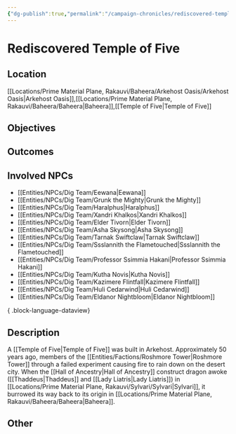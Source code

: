 ```yaml
---
{"dg-publish":true,"permalink":"/campaign-chronicles/rediscovered-temple-of-five/","tags":["Plot","Campaign","Event","Timeline","DigTeam"]}
---
```



# Rediscovered Temple of Five

## Location
[[Locations/Prime Material Plane, Rakauvi/Baheera/Arkehost Oasis/Arkehost Oasis\|Arkehost Oasis]],[[Locations/Prime Material Plane, Rakauvi/Baheera/Baheera\|Baheera]],[[Temple of Five\|Temple of Five]]

## Objectives

## Outcomes

## Involved NPCs
- [[Entities/NPCs/Dig Team/Eewana\|Eewana]]
- [[Entities/NPCs/Dig Team/Grunk the Mighty\|Grunk the Mighty]]
- [[Entities/NPCs/Dig Team/Haralphus\|Haralphus]]
- [[Entities/NPCs/Dig Team/Xandri Khalkos\|Xandri Khalkos]]
- [[Entities/NPCs/Dig Team/Elder Tivorn\|Elder Tivorn]]
- [[Entities/NPCs/Dig Team/Asha Skysong\|Asha Skysong]]
- [[Entities/NPCs/Dig Team/Tarnak Swiftclaw\|Tarnak Swiftclaw]]
- [[Entities/NPCs/Dig Team/Ssslannith the Flametouched\|Ssslannith the Flametouched]]
- [[Entities/NPCs/Dig Team/Professor Ssimmia Hakani\|Professor Ssimmia Hakani]]
- [[Entities/NPCs/Dig Team/Kutha Novis\|Kutha Novis]]
- [[Entities/NPCs/Dig Team/Kazimere Flintfall\|Kazimere Flintfall]]
- [[Entities/NPCs/Dig Team/Huli Cedarwind\|Huli Cedarwind]]
- [[Entities/NPCs/Dig Team/Eldanor Nightbloom\|Eldanor Nightbloom]]

{ .block-language-dataview}
## Description
A [[Temple of Five\|Temple of Five]] was built in Arkehost. Approximately 50 years ago, members of the [[Entities/Factions/Roshmore Tower\|Roshmore Tower]] through a failed experiment causing fire to rain down on the desert city. 
When the [[Hall of Ancestry\|Hall of Ancestry]] construct dragon awoke ([[Thaddeus\|Thaddeus]] and [[Lady Liatris\|Lady Liatris]]) in [[Locations/Prime Material Plane, Rakauvi/Sylvari/Sylvari\|Sylvari]], it burrowed its way back to its origin in [[Locations/Prime Material Plane, Rakauvi/Baheera/Baheera\|Baheera]]. 
## Other 

